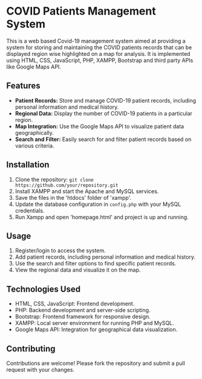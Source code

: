 # COVID Patients Management System

This is a web based Covid-19 management system aimed at providing a system for storing and maintaining the COVID patients records that can be displayed region wise highlighted on a map for analysis. It is implemented using HTML, CSS, JavaScript, PHP, XAMPP, Bootstrap and third party APIs like Google Maps API.

## Features

- **Patient Records:** Store and manage COVID-19 patient records, including personal information and medical history.
- **Regional Data:** Display the number of COVID-19 patients in a particular region.
- **Map Integration:** Use the Google Maps API to visualize patient data geographically.
- **Search and Filter:** Easily search for and filter patient records based on various criteria.

## Installation

1. Clone the repository: `git clone https://github.com/your/repository.git`
2. Install XAMPP and start the Apache and MySQL services.
3. Save the files in the 'htdocs' folder of 'xampp'.
5. Update the database configuration in `config.php` with your MySQL credentials.
6. Run Xampp and open 'homepage.html' and project is up and running.

## Usage

1. Register/login to access the system.
2. Add patient records, including personal information and medical history.
3. Use the search and filter options to find specific patient records.
4. View the regional data and visualize it on the map.

## Technologies Used

- HTML, CSS, JavaScript: Frontend development.
- PHP: Backend development and server-side scripting.
- Bootstrap: Frontend framework for responsive design.
- XAMPP: Local server environment for running PHP and MySQL.
- Google Maps API: Integration for geographical data visualization.

## Contributing

Contributions are welcome! Please fork the repository and submit a pull request with your changes.
